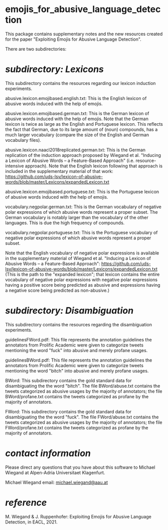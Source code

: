 # emojis_for_abusive_language_detection

This package contains supplementary notes and the new resources created for the paper "Exploiting Emojis for Abusive Language Detection".

There are two subdirectories:

# *subdirectory: Lexicons*
This subdirectory contains the resources regarding our lexicon induction experiments.

abusive.lexicon.emojibased.english.txt: This is the English lexicon of abusive words induced with the help of emojis.

abusive.lexicon.emojibased.german.txt: This is the German lexicon of abusive words induced with the help of emojis.
Note that the German lexicon is twice as large as the English and Portuguese lexicon. This reflects the fact that German, due to its large amount of (noun) compounds, has a much larger vocabulary (compare the size of the English and German vocabulary files). 

abusive.lexicon.naacl2018replicated.german.txt: This is the German replication of the induction approach proposed by Wiegand et al. "Inducing a Lexicon of Abusive Words – a Feature-Based Approach" (i.e. resource-intensive approach).
Note that the English lexicon following that approach is included in the supplementary material of that work: https://github.com/uds-lsv/lexicon-of-abusive-words/blob/master/Lexicons/expandedLexicon.txt

abusive.lexicon.emojibased.portuguese.txt: This is the Portuguese lexicon of abusive words induced with the help of emojis.

vocabulary.negpolar.german.txt: This is the German vocabulary of negative polar expressions of which abusive words represent a proper subset. The German vocabulary is notably larger than the vocabulary of the other languages. This is due the high frequency of compounds. 

vocabulary.negpolar.portuguese.txt: This is the Portuguese vocabulary of negative polar expressions of which abusive words represent a proper subset.

Note that the English vocabulary of negative polar expressions is available in the supplementary material of Wiegand et al. "Inducing a Lexicon of Abusive Words – a Feature-Based Approach": https://github.com/uds-lsv/lexicon-of-abusive-words/blob/master/Lexicons/expandedLexicon.txt (This is the path to the "expanded lexicon"; that lexicon contains the entire vocabulary of negative polar expressions with negative polar expressions having a positive score being predicted as abusive and expressions having a negative score being predicted as non-abusive.)


# *subdirectory: Disambiguation*
This subdirectory contains the resources regarding the disambiguation experiments.

guidelinesFWord.pdf: This file represents the annotation guidelines the annotators from Prolific Academic were given to categorize tweets mentioning the word "fuck" into abusive and merely profane usages.

guidelinesBWord.pdf: This file represents the annotation guidelines the annotators from Prolific Academic were given to categorize tweets mentioning the word "bitch" into abusive and merely profane usages.

BWord: This subdirectory contains the gold standard data for disambiguating the the word "bitch". The file BWord/abuse.txt contains the tweets categorized as abusive usages by the majority of annotators; the file BWord/profane.txt contains the tweets categorized as profane by the majority of annotators.

FWord: This subdirectory contains the gold standard data for disambiguating the the word "fuck". The file FWord/abuse.txt contains the tweets categorized as abusive usages by the majority of annotators; the file FWord/profane.txt contains the tweets categorized as profane by the majority of annotators.


# *contact information*
Please direct any questions that you have about this software to Michael Wiegand at Alpen-Adria Universitaet Klagenfurt.

Michael Wiegand email: michael.wiegand@aau.at


# *reference*

M. Wiegand & J. Ruppenhofer: Exploiting Emojis for Abusive Language Detection, in EACL, 2021.
